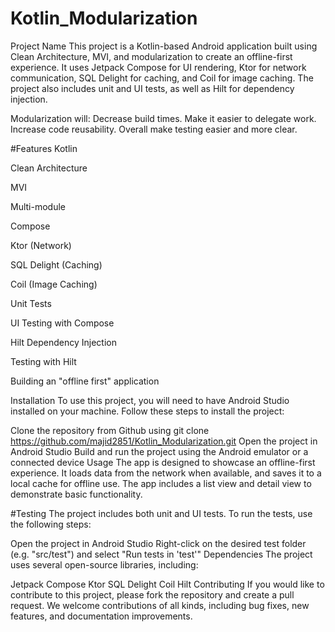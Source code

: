 # Kotlin_Modularization

Project Name
This project is a Kotlin-based Android application built using Clean Architecture, MVI, and modularization to create an offline-first experience. It uses Jetpack Compose for UI rendering, Ktor for network communication, SQL Delight for caching, and Coil for image caching. The project also includes unit and UI tests, as well as Hilt for dependency injection.

Modularization will:
  Decrease build times.
  Make it easier to delegate work.
  Increase code reusability. 
  Overall make testing easier and more clear.



#Features
Kotlin

Clean Architecture

MVI

Multi-module

Compose

Ktor (Network)

SQL Delight (Caching)

Coil (Image Caching)

Unit Tests

UI Testing with Compose

Hilt Dependency Injection

Testing with Hilt

Building an "offline first" application



Installation
To use this project, you will need to have Android Studio installed on your machine. Follow these steps to install the project:

Clone the repository from Github using git clone https://github.com/majid2851/Kotlin_Modularization.git
Open the project in Android Studio
Build and run the project using the Android emulator or a connected device
Usage
The app is designed to showcase an offline-first experience. It loads data from the network when available, and saves it to a local cache for offline use. The app includes a list view and detail view to demonstrate basic functionality.

#Testing
The project includes both unit and UI tests. To run the tests, use the following steps:

Open the project in Android Studio
Right-click on the desired test folder (e.g. "src/test") and select "Run tests in 'test'"
Dependencies
The project uses several open-source libraries, including:

Jetpack Compose
Ktor
SQL Delight
Coil
Hilt
Contributing
If you would like to contribute to this project, please fork the repository and create a pull request. We welcome contributions of all kinds, including bug fixes, new features, and documentation improvements.
